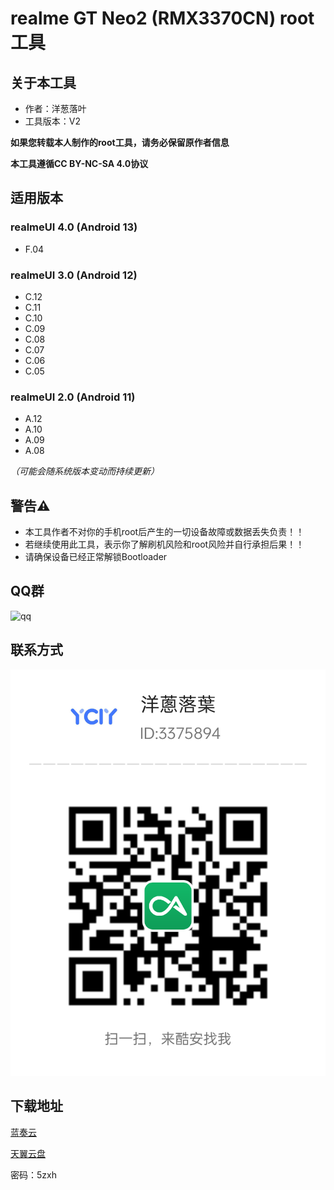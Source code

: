# realme GT Neo2 (RMX3370CN) root工具

## 关于本工具
- 作者：洋葱落叶
- 工具版本：V2

**如果您转载本人制作的root工具，请务必保留原作者信息**

**本工具遵循CC BY-NC-SA 4.0协议**

## 适用版本
### realmeUI 4.0 (Android 13)
- F.04

### realmeUI 3.0 (Android 12)
- C.12
- C.11
- C.10
- C.09
- C.08
- C.07
- C.06
- C.05

### realmeUI 2.0 (Android 11)
- A.12
- A.10
- A.09
- A.08

*（可能会随系统版本变动而持续更新）*

## 警告⚠️
- 本工具作者不对你的手机root后产生的一切设备故障或数据丢失负责！！
- 若继续使用此工具，表示你了解刷机风险和root风险并自行承担后果！！
- 请确保设备已经正常解锁Bootloader

## QQ群
![qq](realme_ycly.png)

## 联系方式
![coolapk_ycly](coolapk.png)

## 下载地址
[蓝奏云](https://ycly.lanzouw.com/ittxl0mkfbcb)

[天翼云盘](https://cloud.189.cn/t/bIRjEbEjQ73a)

密码：5zxh
